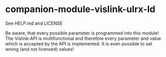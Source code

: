 # companion-module-vislink-ulrx-ld
See HELP.md and LICENSE

Be aware, that every possible parameter is programmed into this module! 
The Vislink-API is multifunctional and therefore every parameter and value which is accepted by the API is implemented.
It is even possible to set wrong (and not licensed) values!